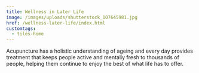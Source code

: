 ```yaml
---
title: Wellness in Later Life
image: /images/uploads/shutterstock_107645981.jpg
href: /wellness-later-life/index.html
customtags:
  - tiles-home
---
```

Acupuncture has a holistic understanding of ageing and every day provides treatment that keeps people active and mentally fresh to thousands of people, helping them continue to enjoy the best of what life has to offer.
